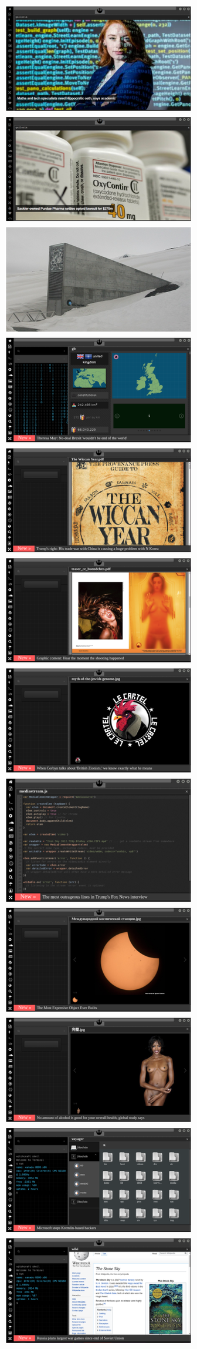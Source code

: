 
[![Image](hive/oath.png)](https://www.theguardian.com/science/2019/aug/16/mathematicians-need-doctor-style-hippocratic-oath-says-academic-hannah-fry)

<!-- 
bkz ekşici abisine atar yapar who 
bkz dünya sağlık örgütüne bi tavsiye bırak
bkz dünya sağlık örgütüne ekşisözlüğe gelse alacağı nick
bkz amerikalıların ana dilde ekşici hakkı  istemesi
bkz kızlara ekşiciyim diyip hava atmak
bkz ekşici olmayıp adamım diye gezen totoşlar
bkz x ural sözlüğe gelse alacağı nick
bkz x e yazacağı kitap tavsiyeleri
-->

[![Image](hive/purdue.png)](https://www.theguardian.com/us-news/2018/jan/27/universities-sackler-family-purdue-pharma-oxycontin-opioids)

[![Image](almanac/Global_Seed_Vault.jpg)](https://www.seedvault.no/)

[![Image](brexit.png)]( https://stackoverflow.com/)

![Image](wiccanyear.png)

[![Image](hearthemoment.png)](http://www.taschen-transfer.commedia/downloads/teaser_ce_buendchen.pdf)

[![Image](myth-of-the-jewish-genome.png)](https://www.merriam-webster.com/dictionary/chromatic)

![Image](mediasource.png)

![Image](ISS.png)

[![Image](完璧.png)](https://www.ibm.com/developerworks/jp/aix/library/au-errnovariable/index.html)

![Image](voyager.png)

![Image](stone-sky.png)





